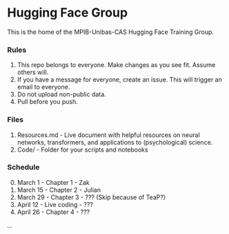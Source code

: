 # Hugging Face Group

This is the home of the MPIB-Unibas-CAS Hugging Face Training Group. 

### Rules

1. This repo belongs to everyone. Make changes as you see fit. Assume others will.
2. If you have a message for everyone, create an issue. This will trigger an email to everyone.  
2. Do not upload non-public data.
3. Pull before you push.

### Files

1. Resources.md - Live document with helpful resources on neural networks, transformers, and applications to (psychological) science. 
2. Code/ - Folder for your scripts and notebooks

### Schedule

0. March 1 - Chapter 1 - Zak
1. March 15 - Chapter 2 - Julian
2. March 29 - Chapter 3 - ??? (Skip because of TeaP?)
3. April 12 - Live coding - ???
4. April 26 - Chapter 4 - ???

...
